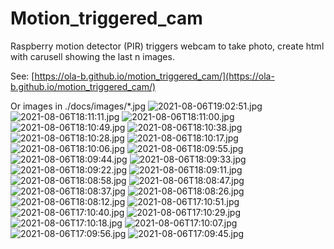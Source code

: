 # Motion_triggered_cam
Raspberry motion detector (PIR) triggers webcam to take photo, create html with carusell showing the last n images.

See: [https://ola-b.github.io/motion_triggered_cam/](https://ola-b.github.io/motion_triggered_cam/)


Or images in ./docs/images/*.jpg
![2021-08-06T19:02:51.jpg](https://github.com/Ola-B/motion_triggered_cam/blob/main/docs/images/2021-08-06T19:02:51.jpg "2021-08-06T19:02:51.jpg")
![2021-08-06T18:11:11.jpg](https://github.com/Ola-B/motion_triggered_cam/blob/main/docs/images/2021-08-06T18:11:11.jpg "2021-08-06T18:11:11.jpg")
![2021-08-06T18:11:00.jpg](https://github.com/Ola-B/motion_triggered_cam/blob/main/docs/images/2021-08-06T18:11:00.jpg "2021-08-06T18:11:00.jpg")
![2021-08-06T18:10:49.jpg](https://github.com/Ola-B/motion_triggered_cam/blob/main/docs/images/2021-08-06T18:10:49.jpg "2021-08-06T18:10:49.jpg")
![2021-08-06T18:10:38.jpg](https://github.com/Ola-B/motion_triggered_cam/blob/main/docs/images/2021-08-06T18:10:38.jpg "2021-08-06T18:10:38.jpg")
![2021-08-06T18:10:28.jpg](https://github.com/Ola-B/motion_triggered_cam/blob/main/docs/images/2021-08-06T18:10:28.jpg "2021-08-06T18:10:28.jpg")
![2021-08-06T18:10:17.jpg](https://github.com/Ola-B/motion_triggered_cam/blob/main/docs/images/2021-08-06T18:10:17.jpg "2021-08-06T18:10:17.jpg")
![2021-08-06T18:10:06.jpg](https://github.com/Ola-B/motion_triggered_cam/blob/main/docs/images/2021-08-06T18:10:06.jpg "2021-08-06T18:10:06.jpg")
![2021-08-06T18:09:55.jpg](https://github.com/Ola-B/motion_triggered_cam/blob/main/docs/images/2021-08-06T18:09:55.jpg "2021-08-06T18:09:55.jpg")
![2021-08-06T18:09:44.jpg](https://github.com/Ola-B/motion_triggered_cam/blob/main/docs/images/2021-08-06T18:09:44.jpg "2021-08-06T18:09:44.jpg")
![2021-08-06T18:09:33.jpg](https://github.com/Ola-B/motion_triggered_cam/blob/main/docs/images/2021-08-06T18:09:33.jpg "2021-08-06T18:09:33.jpg")
![2021-08-06T18:09:22.jpg](https://github.com/Ola-B/motion_triggered_cam/blob/main/docs/images/2021-08-06T18:09:22.jpg "2021-08-06T18:09:22.jpg")
![2021-08-06T18:09:11.jpg](https://github.com/Ola-B/motion_triggered_cam/blob/main/docs/images/2021-08-06T18:09:11.jpg "2021-08-06T18:09:11.jpg")
![2021-08-06T18:08:58.jpg](https://github.com/Ola-B/motion_triggered_cam/blob/main/docs/images/2021-08-06T18:08:58.jpg "2021-08-06T18:08:58.jpg")
![2021-08-06T18:08:47.jpg](https://github.com/Ola-B/motion_triggered_cam/blob/main/docs/images/2021-08-06T18:08:47.jpg "2021-08-06T18:08:47.jpg")
![2021-08-06T18:08:37.jpg](https://github.com/Ola-B/motion_triggered_cam/blob/main/docs/images/2021-08-06T18:08:37.jpg "2021-08-06T18:08:37.jpg")
![2021-08-06T18:08:26.jpg](https://github.com/Ola-B/motion_triggered_cam/blob/main/docs/images/2021-08-06T18:08:26.jpg "2021-08-06T18:08:26.jpg")
![2021-08-06T18:08:12.jpg](https://github.com/Ola-B/motion_triggered_cam/blob/main/docs/images/2021-08-06T18:08:12.jpg "2021-08-06T18:08:12.jpg")
![2021-08-06T17:10:51.jpg](https://github.com/Ola-B/motion_triggered_cam/blob/main/docs/images/2021-08-06T17:10:51.jpg "2021-08-06T17:10:51.jpg")
![2021-08-06T17:10:40.jpg](https://github.com/Ola-B/motion_triggered_cam/blob/main/docs/images/2021-08-06T17:10:40.jpg "2021-08-06T17:10:40.jpg")
![2021-08-06T17:10:29.jpg](https://github.com/Ola-B/motion_triggered_cam/blob/main/docs/images/2021-08-06T17:10:29.jpg "2021-08-06T17:10:29.jpg")
![2021-08-06T17:10:18.jpg](https://github.com/Ola-B/motion_triggered_cam/blob/main/docs/images/2021-08-06T17:10:18.jpg "2021-08-06T17:10:18.jpg")
![2021-08-06T17:10:07.jpg](https://github.com/Ola-B/motion_triggered_cam/blob/main/docs/images/2021-08-06T17:10:07.jpg "2021-08-06T17:10:07.jpg")
![2021-08-06T17:09:56.jpg](https://github.com/Ola-B/motion_triggered_cam/blob/main/docs/images/2021-08-06T17:09:56.jpg "2021-08-06T17:09:56.jpg")
![2021-08-06T17:09:45.jpg](https://github.com/Ola-B/motion_triggered_cam/blob/main/docs/images/2021-08-06T17:09:45.jpg "2021-08-06T17:09:45.jpg")
